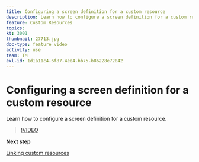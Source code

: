 ```yaml
---
title: Configuring a screen definition for a custom resource
description: Learn how to configure a screen definition for a custom resource.
feature: Custom Resources
topics: 
kt: 3001
thumbnail: 27713.jpg
doc-type: feature video
activity: use
team: TM
exl-id: 1d1a11c4-6f87-4ee4-bb75-b86228e72042
---
```

# Configuring a screen definition for a custom resource

Learn how to configure a screen definition for a custom resource.

>[!VIDEO](https://video.tv.adobe.com/v/27713?quality=9)

**Next step**

[Linking custom resources](./linking-custom-resources.md)
